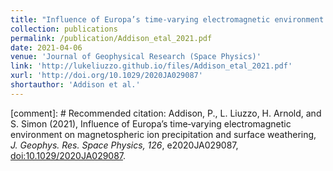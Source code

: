 ```yaml
---
title: "Influence of Europa’s time‐varying electromagnetic environment on magnetospheric ion precipitation and surface weathering"
collection: publications
permalink: /publication/Addison_etal_2021.pdf
date: 2021-04-06
venue: 'Journal of Geophysical Research (Space Physics)'
link: 'http://lukeliuzzo.github.io/files/Addison_etal_2021.pdf'
xurl: 'http://doi.org/10.1029/2020JA029087'
shortauthor: 'Addison et al.'
---
```


[comment]: # Recommended citation: Addison, P., L. Liuzzo, H. Arnold, and S. Simon (2021), Influence of Europa’s time‐varying electromagnetic environment on magnetospheric ion precipitation and surface weathering, <i>J. Geophys. Res. Space Physics, 126</i>, e2020JA029087, [doi:10.1029/2020JA029087](https://doi.org/10.1029/2020JA029087).
